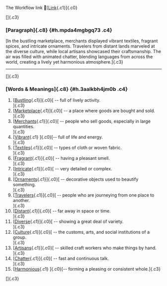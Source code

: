 The Workflow link
👏[[Link](https://www.google.com/url?q=http://www.google.com&sa=D&source=editors&ust=1756145886902780&usg=AOvVaw30YZKhppGF_ia8OI_IbLp0){.c1}]{.c0}

[]{.c3}

### [Paragraph]{.c8} {#h.mpda4mgbgq73 .c4}

[In the bustling marketplace, merchants displayed vibrant textiles,
fragrant spices, and intricate ornaments. Travelers from distant lands
marveled at the diverse culture, while local artisans showcased their
craftsmanship. The air was filled with animated chatter, blending
languages from across the world, creating a lively yet harmonious
atmosphere.]{.c3}

------------------------------------------------------------------------

[]{.c3}

### [Words & Meanings]{.c8} {#h.3aalkbh4jm0b .c4}

1.  [[Bustling](https://www.google.com/url?q=http://www.google.com&sa=D&source=editors&ust=1756145886903678&usg=AOvVaw1gMzKH-s1tK9C9cbCcHcmD){.c1}]{.c0}[ --
    full of lively activity.\
    ]{.c3}
2.  [[Marketplace](https://www.google.com/url?q=http://www.google.com&sa=D&source=editors&ust=1756145886903888&usg=AOvVaw2UcH85_qT4mVw7YOTaQyS4){.c1}]{.c0}[ --
    a place where goods are bought and sold.\
    ]{.c3}
3.  [[Merchants](https://www.google.com/url?q=http://www.google.com&sa=D&source=editors&ust=1756145886904018&usg=AOvVaw0VA4tTrn9pUtnC7LDDX57A){.c1}]{.c0}[ --
    people who sell goods, especially in large quantities.\
    ]{.c3}
4.  [[Vibrant](https://www.google.com/url?q=http://www.google.com&sa=D&source=editors&ust=1756145886904168&usg=AOvVaw1xcb3ZPKxfvP78Chag8Z6t){.c1}
    ]{.c0}[-- full of life and energy.\
    ]{.c3}
5.  [[Textiles](https://www.google.com/url?q=http://www.google.com&sa=D&source=editors&ust=1756145886904265&usg=AOvVaw2FFthJIFlHQTgA4qvsQlMf){.c1}]{.c0}[ --
    types of cloth or woven fabric.\
    ]{.c3}
6.  [[Fragrant](https://www.google.com/url?q=http://www.google.com&sa=D&source=editors&ust=1756145886904394&usg=AOvVaw3hnrcpBHpUjLbEwJvqV-A2){.c1}]{.c0}[ --
    having a pleasant smell.\
    ]{.c3}
7.  [[Intricate](https://www.google.com/url?q=http://www.google.com&sa=D&source=editors&ust=1756145886904494&usg=AOvVaw0_b4yyoFBpKszPvLI0nCKA){.c1}]{.c0}[ --
    very detailed or complex.\
    ]{.c3}
8.  [[Ornaments](https://www.google.com/url?q=http://www.google.com&sa=D&source=editors&ust=1756145886904591&usg=AOvVaw3hsDLiuz9CZ_333wv4bXdN){.c1}]{.c0}[ --
    decorative objects used to beautify something.\
    ]{.c3}
9.  [[Travelers](https://www.google.com/url?q=http://www.google.com&sa=D&source=editors&ust=1756145886904723&usg=AOvVaw39FA32MWVcZKQ36grvv64r){.c1}]{.c0}[ --
    people who are journeying from one place to another.\
    ]{.c3}
10. [[Distant](https://www.google.com/url?q=http://www.google.com&sa=D&source=editors&ust=1756145886904923&usg=AOvVaw2dXngLjvcqKR0OBB8xrfT_){.c1}]{.c0}[ --
    far away in space or time.\
    ]{.c3}
11. [[Diverse](https://www.google.com/url?q=http://www.google.com&sa=D&source=editors&ust=1756145886905065&usg=AOvVaw1v3F5r5N03ZL9UY0tUtV8C){.c1}]{.c0}[ --
    showing a great deal of variety.\
    ]{.c3}
12. [[Culture](https://www.google.com/url?q=http://www.google.com&sa=D&source=editors&ust=1756145886905218&usg=AOvVaw3ypzwhRhEXk1SBmz76-tzx){.c1}]{.c0}[ --
    the customs, arts, and social institutions of a group.\
    ]{.c3}
13. [[Artisans](https://www.google.com/url?q=http://www.google.com&sa=D&source=editors&ust=1756145886905387&usg=AOvVaw0czNTKITQ_r4xfC8S4EpgX){.c1}]{.c0}[ --
    skilled craft workers who make things by hand.\
    ]{.c3}
14. [[Chatter](https://www.google.com/url?q=http://www.google.com&sa=D&source=editors&ust=1756145886905519&usg=AOvVaw1TGxi767SLy4KiQitH7qqG){.c1}]{.c0}[ --
    fast and continuous talk.\
    ]{.c3}
15. [[Harmonious](https://www.google.com/url?q=http://www.google.com&sa=D&source=editors&ust=1756145886905634&usg=AOvVaw1E3GE8exS2AJ3iLnrtl5tg){.c1}
    ]{.c0}[-- forming a pleasing or consistent whole.]{.c3}

[]{.c3}
